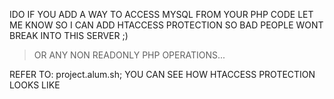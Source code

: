 IDO IF YOU ADD A WAY TO ACCESS MYSQL FROM YOUR PHP CODE LET ME KNOW SO 
I CAN ADD HTACCESS PROTECTION SO BAD PEOPLE WONT BREAK INTO THIS SERVER ;)

> OR ANY NON READONLY PHP OPERATIONS...

REFER TO: project.alum.sh; YOU CAN SEE HOW HTACCESS PROTECTION LOOKS LIKE

